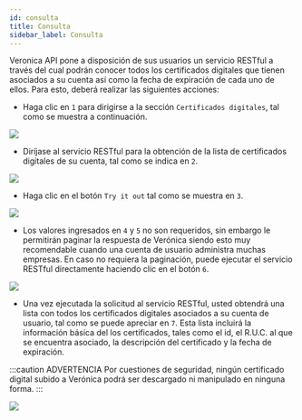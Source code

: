 ```yaml
---
id: consulta
title: Consulta
sidebar_label: Consulta
---
```


Veronica API pone a disposición de sus usuarios un servicio RESTful a través del cual podrán conocer todos los certificados digitales que tienen asociados a su cuenta así como la fecha de expiración de cada uno de ellos. Para esto, deberá realizar las siguientes acciones:

* Haga clic en `1` para dirigirse a la sección `Certificados digitales`, tal como se muestra a continuación.
<img src="https://i.imgur.com/dDxR2WQ.png"/>

* Diríjase al servicio RESTful para la obtención de la lista de certificados digitales de su cuenta, tal como se indica en `2`.

<img src="https://i.imgur.com/sXxlhMF.png"/>

* Haga clic en el botón `Try it out` tal como se muestra en `3`.
<img src="https://i.imgur.com/GExgAoR.png"/>

* Los valores ingresados en `4` y `5` no son requeridos, sin embargo le permitirán paginar la respuesta de Verónica siendo esto muy recomendable cuando una cuenta de usuario administra muchas empresas. En caso no requiera la paginación, puede ejecutar el servicio RESTful directamente haciendo clic en el botón `6`.
<img src="https://i.imgur.com/2xk2RmZ.png"/>

* Una vez ejecutada la solicitud al servicio RESTful, usted obtendrá una lista con todos los certificados digitales asociados a su cuenta de usuario, tal como se puede apreciar en `7`. Esta lista incluirá la información básica del los certificados, tales como el id, el R.U.C. al que se encuentra asociado, la descripción del certificado y la fecha de expiración.

:::caution ADVERTENCIA
Por cuestiones de seguridad, ningún certificado digital subido a Verónica podrá ser descargado ni manipulado en ninguna forma.
:::

<img src="https://i.imgur.com/FivbGpj.png"/>